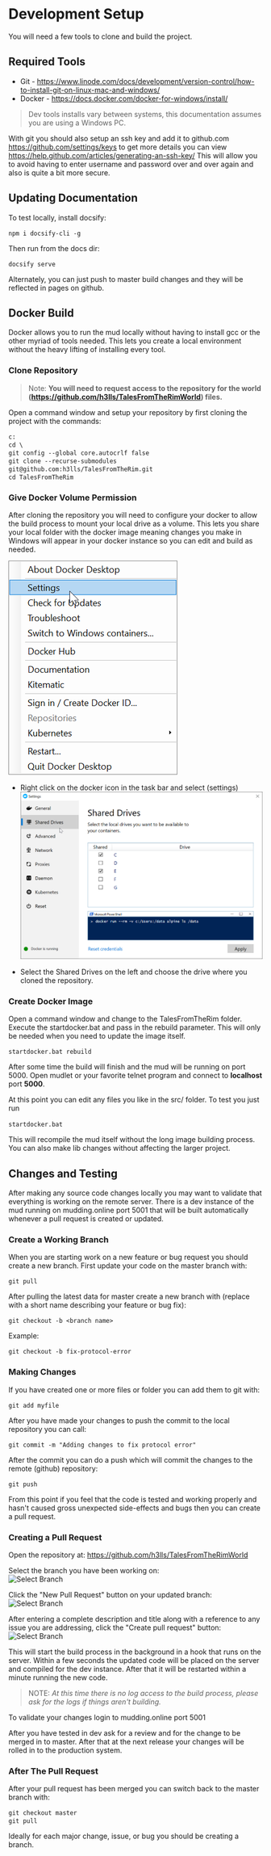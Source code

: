 # Development Setup

You will need a few tools to clone and build the project.

## Required Tools

- Git - https://www.linode.com/docs/development/version-control/how-to-install-git-on-linux-mac-and-windows/
- Docker - https://docs.docker.com/docker-for-windows/install/

> Dev tools installs vary between systems, this documentation assumes you are using a Windows PC.

With git you should also setup an ssh key and add it to github.com https://github.com/settings/keys to get more details you can view https://help.github.com/articles/generating-an-ssh-key/ This will allow you to avoid having to enter username and password over and over again and also is quite a bit more secure.

## Updating Documentation

To test locally, install docsify:
```
npm i docsify-cli -g
```

Then run from the docs dir:
```
docsify serve
```

Alternately, you can just push to master build changes and they will be reflected in pages on github.

## Docker Build

Docker allows you to run the mud locally without having to install gcc or the other myriad of tools needed. This lets you create a local environment without the heavy lifting of installing every tool.

### Clone Repository

> Note: **You will need to request access to the repository for the world (https://github.com/h3lls/TalesFromTheRimWorld) files.**

Open a command window and setup your repository by first cloning the project with the commands:  
```
c:
cd \
git config --global core.autocrlf false
git clone --recurse-submodules git@github.com:h3lls/TalesFromTheRim.git
cd TalesFromTheRim
```

### Give Docker Volume Permission

After cloning the repository you will need to configure your docker to allow the build process to mount your local drive as a volume. This lets you share your local folder with the docker image meaning changes you make in Windows will appear in your docker instance so you can edit and build as needed.  
  

![Docker Settings](docker-settings.png ':size=200')  
- Right click on the docker icon in the task bar and select (settings)  
![Docker Shared Drives](docker-shared.png ':size=400')  

- Select the Shared Drives on the left and choose the drive where you cloned the repository.  

### Create Docker Image

Open a command window and change to the TalesFromTheRim folder. Execute the startdocker.bat and pass in the rebuild parameter. This will only be needed when you need to update the image itself.  

```
startdocker.bat rebuild
```

After some time the build will finish and the mud will be running on port 5000. Open mudlet or your favorite telnet program and connect to **localhost** port **5000**.  

At this point you can edit any files you like in the src/ folder. To test you just run  

```startdocker.bat```

This will recompile the mud itself without the long image building process. You can also make lib changes without affecting the larger project.  

## Changes and Testing

After making any source code changes locally you may want to validate that everything is working on the remote server. There is a dev instance of the mud running on mudding.online port 5001 that will be built automatically whenever a pull request is created or updated.  

### Create a Working Branch

When you are starting work on a new feature or bug request you should create a new branch. First update your code on the master branch with:  

```
git pull
```

After pulling the latest data for master create a new branch with (replace <branch name> with a short name describing your feature or bug fix):  

```
git checkout -b <branch name>
```
Example:  
```
git checkout -b fix-protocol-error
```

### Making Changes

If you have created one or more files or folder you can add them to git with:
```
git add myfile
```
After you have made your changes to push the commit to the local repository you can call:  
```
git commit -m "Adding changes to fix protocol error"
```

After the commit you can do a push which will commit the changes to the remote (github) repository:  
```
git push
```
  
From this point if you feel that the code is tested and working properly and hasn't caused gross unexpected side-effects and bugs then you can create a pull request.  

### Creating a Pull Request

Open the repository at: https://github.com/h3lls/TalesFromTheRimWorld  

Select the branch you have been working on:  
![Select Branch](select-branch.png ':size=300')  
  
Click the "New Pull Request" button on your updated branch:  
![Select Branch](newpullrequest.png ':size=700')  
  
After entering a complete description and title along with a reference to any issue you are addressing, click the "Create pull request" button:  
![Select Branch](createpr.png ':size=600')  
  
This will start the build process in the background in a hook that runs on the server. Within a few seconds the updated code will be placed on the server and compiled for the dev instance. After that it will be restarted within a minute running the new code.  

> NOTE: *At this time there is no log access to the build process, please ask for the logs if things aren't building.*
  
To validate your changes login to mudding.online port 5001  

After you have tested in dev ask for a review and for the change to be merged in to master. After that at the next release your changes will be rolled in to the production system.  

### After The Pull Request

After your pull request has been merged you can switch back to the master branch with:  

```
git checkout master
git pull
```

Ideally for each major change, issue, or bug you should be creating a branch.